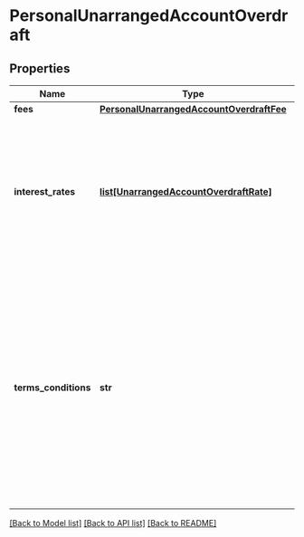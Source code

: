 # PersonalUnarrangedAccountOverdraft

## Properties
Name | Type | Description | Notes
------------ | ------------- | ------------- | -------------
**fees** | [**PersonalUnarrangedAccountOverdraftFee**](PersonalUnarrangedAccountOverdraftFee.md) |  | 
**interest_rates** | [**list[UnarrangedAccountOverdraftRate]**](UnarrangedAccountOverdraftRate.md) | Lista que traz o conjunto de informações necessárias para demonstrar a distribuição de frequências das taxas de juros remuneratórios da Modalidade de crédito | [optional] 
**terms_conditions** | **str** | Campo aberto para informar as condições contratuais relativas à Modalidade de Adiantamento a depositante para pessoa natural. Pode ser informada a URL referente ao endereço onde constam as condições informadas. Endereço eletrônico de acesso ao canal. | 

[[Back to Model list]](../README.md#documentation-for-models) [[Back to API list]](../README.md#documentation-for-api-endpoints) [[Back to README]](../README.md)

